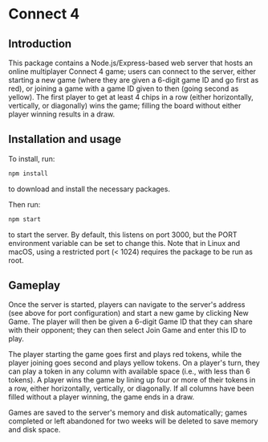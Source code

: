 # Connect 4

## Introduction

This package contains a Node.js/Express-based web server that hosts an online
multiplayer Connect 4 game; users can connect to the server, either starting a
new game (where they are given a 6-digit game ID and go first as red), or joining
a game with a game ID given to then (going second as yellow). The first player to
get at least 4 chips in a row (either horizontally, vertically, or diagonally)
wins the game; filling the board without either player winning results in a draw.

## Installation and usage

To install, run:

```bash
npm install
```

to download and install the necessary packages.

Then run:

```bash
npm start
```

to start the server. By default, this listens on port 3000, but the PORT
environment variable can be set to change this. Note that in Linux and macOS,
using a restricted port (< 1024) requires the package to be run as root.

## Gameplay

Once the server is started, players can navigate to the server's address (see
above for port configuration) and start a new game by clicking New Game. The
player will then be given a 6-digit Game ID that they can share with their
opponent; they can then select Join Game and enter this ID to play.

The player starting the game goes first and plays red tokens, while the player
joining goes second and plays yellow tokens. On a player's turn, they can play
a token in any column with available space (i.e., with less than 6 tokens).
A player wins the game by lining up four or more of their tokens in a row, either
horizontally, vertically, or diagonally. If all columns have been filled without
a player winning, the game ends in a draw.

Games are saved to the server's memory and disk automatically; games completed
or left abandoned for two weeks will be deleted to save memory and disk space.